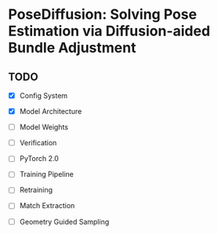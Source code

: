 # PoseDiffusion: Solving Pose Estimation via Diffusion-aided Bundle Adjustment





## TODO

- [x] Config System
- [x] Model Architecture
- [ ] Model Weights
- [ ] Verification
- [ ] PyTorch 2.0
- [ ] Training Pipeline
- [ ] Retraining
- [ ] Match Extraction  
- [ ] Geometry Guided Sampling











